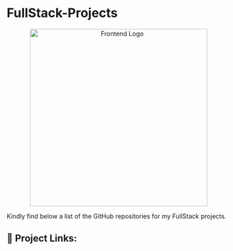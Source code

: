 # FullStack-Projects
<p align="center"><a href="https://mokammeltanvir.com/portfolios/" target="_blank"><img src="https://mokammeltanvir.com/wp-content/uploads/2023/05/fullstack.png" width="400" alt="Frontend Logo"></a></p>

Kindly find below a list of the GitHub repositories for my FullStack projects.


## 🔗 Project Links:
